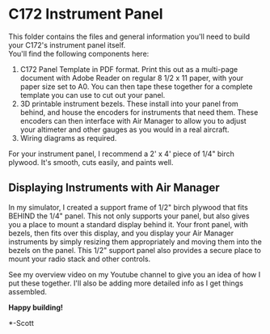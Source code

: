 # C172 Instrument Panel

This folder contains the files and general information you'll need to build your C172's instrument panel itself.  
You'll find the following components here:

1. C172 Panel Template in PDF format.  Print this out as a multi-page document with Adobe Reader on regular 8 1/2 x 11 paper, with your paper size set to A0.  You can then tape these together for a complete template you can use to cut out your panel.
2. 3D printable instrument bezels.  These install into your panel from behind, and house the encoders for instruments that need them.  These encoders can then interface with Air Manager to allow you to adjust your altimeter and other gauges as you would in a real aircraft.
3. Wiring diagrams as required.

For your instrument panel, I recommend a 2' x 4' piece of 1/4" birch plywood.  It's smooth, cuts easily, and paints well. 

## Displaying Instruments with Air Manager

In my simulator, I created a support frame of 1/2" birch plywood that fits BEHIND the 1/4" panel.  This not only supports your panel, but also gives you a place to mount a standard display behind it.  Your front panel, with bezels, then fits over this display, and you display your Air Manager instruments by simply resizing them appropriately and moving them into the bezels on the panel.  This 1/2" support panel also provides a secure place to mount your radio stack and other controls.

See my overview video on my Youtube channel to give you an idea of how I put these together.  I'll also be adding more detailed info as I get things assembled.

**Happy building!**

*-Scott
